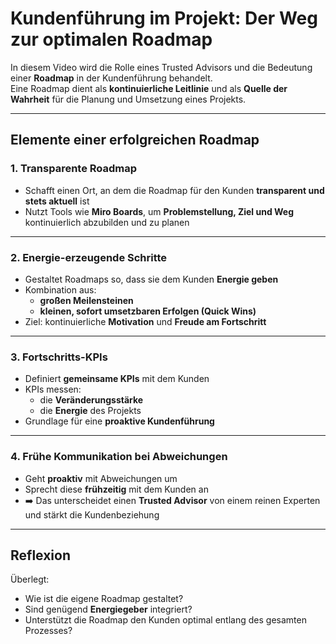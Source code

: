 # Kundenführung im Projekt: Der Weg zur optimalen Roadmap

In diesem Video wird die Rolle eines Trusted Advisors und die Bedeutung einer **Roadmap** in der Kundenführung behandelt.  
Eine Roadmap dient als **kontinuierliche Leitlinie** und als **Quelle der Wahrheit** für die Planung und Umsetzung eines Projekts.

---

## Elemente einer erfolgreichen Roadmap

### 1. Transparente Roadmap
- Schafft einen Ort, an dem die Roadmap für den Kunden **transparent und stets aktuell** ist  
- Nutzt Tools wie **Miro Boards**, um **Problemstellung, Ziel und Weg** kontinuierlich abzubilden und zu planen  

---

### 2. Energie-erzeugende Schritte
- Gestaltet Roadmaps so, dass sie dem Kunden **Energie geben**  
- Kombination aus:
  - **großen Meilensteinen**  
  - **kleinen, sofort umsetzbaren Erfolgen (Quick Wins)**  
- Ziel: kontinuierliche **Motivation** und **Freude am Fortschritt**

---

### 3. Fortschritts-KPIs
- Definiert **gemeinsame KPIs** mit dem Kunden  
- KPIs messen:
  - die **Veränderungsstärke**  
  - die **Energie** des Projekts  
- Grundlage für eine **proaktive Kundenführung**

---

### 4. Frühe Kommunikation bei Abweichungen
- Geht **proaktiv** mit Abweichungen um  
- Sprecht diese **frühzeitig** mit dem Kunden an  
- ➡️ Das unterscheidet einen **Trusted Advisor** von einem reinen Experten und stärkt die Kundenbeziehung  

---

## Reflexion
Überlegt:
- Wie ist die eigene Roadmap gestaltet?  
- Sind genügend **Energiegeber** integriert?  
- Unterstützt die Roadmap den Kunden optimal entlang des gesamten Prozesses?  
